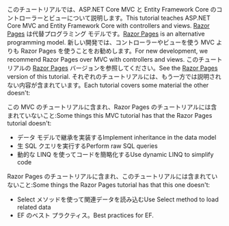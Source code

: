 <span data-ttu-id="0318d-101">このチュートリアルでは、ASP.NET Core MVC と Entity Framework Core のコントローラーとビューについて説明します。</span><span class="sxs-lookup"><span data-stu-id="0318d-101">This tutorial teaches ASP.NET Core MVC and Entity Framework Core with controllers and views.</span></span> <span data-ttu-id="0318d-102">[Razor Pages](xref:razor-pages/index) は代替プログラミング モデルです。</span><span class="sxs-lookup"><span data-stu-id="0318d-102">[Razor Pages](xref:razor-pages/index) is an alternative programming model.</span></span> <span data-ttu-id="0318d-103">新しい開発では、コントローラーやビューを使う MVC よりも Razor Pages を使うことをお勧めします。</span><span class="sxs-lookup"><span data-stu-id="0318d-103">For new development, we recommend Razor Pages over MVC with controllers and views.</span></span> <span data-ttu-id="0318d-104">このチュートリアルの [Razor Pages](xref:data/ef-rp/intro) バージョンを参照してください。</span><span class="sxs-lookup"><span data-stu-id="0318d-104">See the [Razor Pages](xref:data/ef-rp/intro) version of this tutorial.</span></span> <span data-ttu-id="0318d-105">それぞれのチュートリアルには、もう一方では説明されない内容が含まれています。</span><span class="sxs-lookup"><span data-stu-id="0318d-105">Each tutorial covers some material the other doesn't:</span></span>

<span data-ttu-id="0318d-106">この MVC のチュートリアルに含まれ、Razor Pages のチュートリアルには含まれていないこと:</span><span class="sxs-lookup"><span data-stu-id="0318d-106">Some things this MVC tutorial has that the Razor Pages tutorial doesn't:</span></span>

* <span data-ttu-id="0318d-107">データ モデルで継承を実装する</span><span class="sxs-lookup"><span data-stu-id="0318d-107">Implement inheritance in the data model</span></span>
* <span data-ttu-id="0318d-108">生 SQL クエリを実行する</span><span class="sxs-lookup"><span data-stu-id="0318d-108">Perform raw SQL queries</span></span>
* <span data-ttu-id="0318d-109">動的な LINQ を使ってコードを簡略化する</span><span class="sxs-lookup"><span data-stu-id="0318d-109">Use dynamic LINQ to simplify code</span></span>

<span data-ttu-id="0318d-110">Razor Pages のチュートリアルに含まれ、このチュートリアルには含まれていないこと:</span><span class="sxs-lookup"><span data-stu-id="0318d-110">Some things the Razor Pages tutorial has that this one doesn't:</span></span>

* <span data-ttu-id="0318d-111">Select メソッドを使って関連データを読み込む</span><span class="sxs-lookup"><span data-stu-id="0318d-111">Use Select method to load related data</span></span>
* <span data-ttu-id="0318d-112">EF のベスト プラクティス。</span><span class="sxs-lookup"><span data-stu-id="0318d-112">Best practices for EF.</span></span>